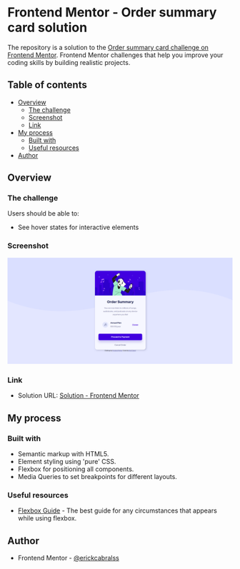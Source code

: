# Frontend Mentor - Order summary card solution

The repository is a solution to the [Order summary card challenge on Frontend Mentor](https://www.frontendmentor.io/challenges/order-summary-component-QlPmajDUj). Frontend Mentor challenges that help you improve your coding skills by building realistic projects. 

## Table of contents

- [Overview](#overview)
  - [The challenge](#the-challenge)
  - [Screenshot](#screenshot)
  - [Link](#link)
- [My process](#my-process)
  - [Built with](#built-with)
  - [Useful resources](#useful-resources)
- [Author](#author)

## Overview

### The challenge

Users should be able to:

- See hover states for interactive elements

### Screenshot

![](screenshot.png)


### Link

- Solution URL: [Solution - Frontend Mentor](https://www.frontendmentor.io/solutions/order-summary-card-css-and-flexbox-practice-SJwmS0oMc) 

## My process

### Built with

- Semantic markup with HTML5.
- Element styling using 'pure' CSS.
- Flexbox for positioning all components.
- Media Queries to set breakpoints for different layouts.

### Useful resources

- [Flexbox Guide](https://css-tricks.com/snippets/css/a-guide-to-flexbox/) - The best guide for any circumstances that appears while using flexbox.

## Author

- Frontend Mentor - [@erickcabralss](https://www.frontendmentor.io/profile/erickcabralss)
